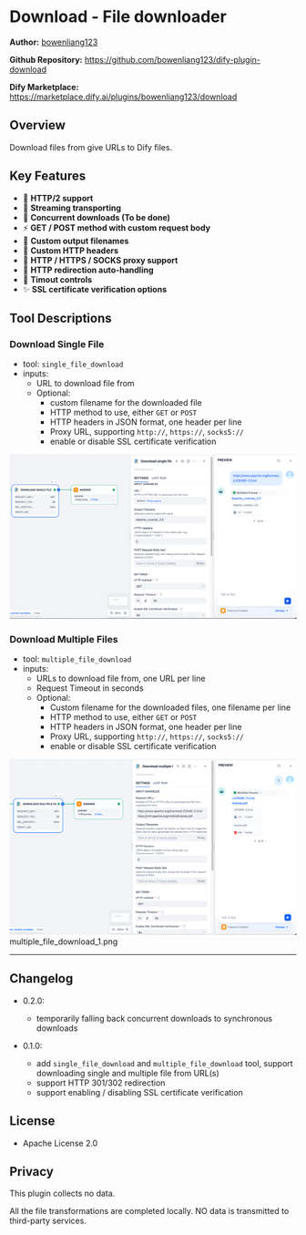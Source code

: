 # Download - File downloader

**Author:** [bowenliang123](https://github.com/bowenliang123)

**Github Repository:** https://github.com/bowenliang123/dify-plugin-download

**Dify Marketplace:** https://marketplace.dify.ai/plugins/bowenliang123/download

## Overview

Download files from give URLs to Dify files.

## Key Features

- 🚀 **HTTP/2 support**
- 🌊 **Streaming transporting**
- 💫 **Concurrent downloads (To be done)**
- ⚡ **GET / POST method with custom request body**
- 🎨 **Custom output filenames**
- 🌼 **Custom HTTP headers**
- 🌊 **HTTP / HTTPS / SOCKS proxy support**
- 🔄 **HTTP redirection auto-handling**
- 🌟 **Timout controls**
- ✨ **SSL certificate verification options**

## Tool Descriptions

### Download Single File

- tool: `single_file_download`
- inputs:
    - URL to download file from
    - Optional:
      - custom filename for the downloaded file
      - HTTP method to use, either `GET` or `POST`
      - HTTP headers in JSON format, one header per line
      - Proxy URL, supporting `http://`, `https://`, `socks5://`
      - enable or disable SSL certificate verification

![single_file_download_1.png](_assets/single_file_download_1.png)

### Download Multiple Files

- tool: `multiple_file_download`
- inputs:
    - URLs to download file from, one URL per line
    - Request Timeout in seconds
    - Optional: 
      - Custom filename for the downloaded files, one filename per line
      - HTTP method to use, either `GET` or `POST`
      - HTTP headers in JSON format, one header per line
      - Proxy URL, supporting `http://`, `https://`, `socks5://`
      - enable or disable SSL certificate verification

![multiple_file_download_1.png](_assets/multiple_file_download_1.png)
multiple_file_download_1.png

---

## Changelog
- 0.2.0:
  - temporarily falling back concurrent downloads to synchronous downloads 

- 0.1.0:
  - add `single_file_download` and `multiple_file_download` tool, support downloading single and multiple file from
    URL(s)
  - support HTTP 301/302 redirection
  - support enabling / disabling SSL certificate verification

## License

- Apache License 2.0

## Privacy

This plugin collects no data.

All the file transformations are completed locally. NO data is transmitted to third-party services.

